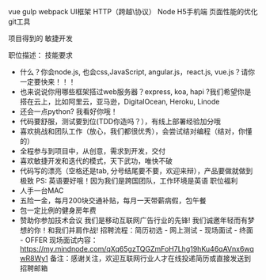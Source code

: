vue
gulp webpack
UI框架
HTTP（跨越\协议）
Node
H5手机端
页面性能的优化
git工具

项目得到的
敏捷开发


职位描述：
技能要求
- 什么？你会node.js, 也会css,JavaScript, angular.js，react.js, vue.js？请你一定要快来！！！
- 也来说说你用哪些框架搭过web服务器？express, koa, hapi ?我们希望你是搭在云上，比如阿里云，亚马逊，DigitalOcean, Heroku, Linode
- 还会一点python? 我看好你哦！
- 代码要舒服，测试要到位(TDD你造吗？），有线上部署经验加分哦
- 喜欢挑战和团队工作（放心，我们都很优秀），会尝试结对编程（结对，你懂的）
- 全程参与到项目中，从创意，需求到开发，交付
- 喜欢敏捷开发和迭代的模式，天下武功，唯快不破
- 代码写的漂亮（空格还是tab, 分号结尾要不要，欢迎来辩），产品要做就做到极致
PS: 英语要好哦！因为我们是跨国团队，工作环境是英语
职位福利
- 人手一台MAC
- 五险一金，每月200块交通补贴，每月一天带薪病假，包午餐
- 包一定比例的健身房年费
- 赞助你参加技术会议
我们是移动互联网广告行业的先锋! 我们诚邀年轻而有梦想的你！和我们并肩作战!
招聘流程：简历初选 - 网上测试 - 现场面试 - 终面 - OFFER
现场面试内容：https://my.mindnode.com/qXq65gzTQGZmFoH7Lhg19hKu46qAVnx6wqwR8Wy1
备注：感谢关注，欢迎互联网行业人才在线投递简历或直接发送到招聘邮箱